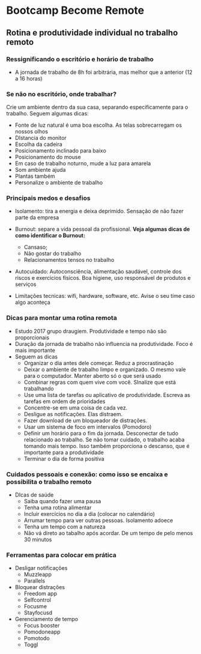 # Bootcamp Become Remote

## Rotina e produtividade individual no trabalho remoto

### Ressignificando o escritório e horário de trabalho

- A jornada de trabalho de 8h foi arbitrária, mas melhor que a anterior (12 a 16 horas)

### Se não no escritório, onde trabalhar? 

Crie um ambiente dentro da sua casa, separando especificamente para o trabalho. Seguem algumas dicas: 

- Fonte de luz natural é uma boa escolha. As telas sobrecarregam os nossos olhos
- DIstancia do monitor
- Escolha da cadeira
- Posicionamento inclinado para baixo
- Posicionamento do mouse 
- Em caso de trabalho noturno, mude a luz para amarela
- Som ambiente ajuda
- Plantas também  
- Personalize o ambiente de trabalho 

### Principais medos e desafios

- Isolamento: tira a energia e deixa deprimido. Sensação de não fazer parte da empresa
- Burnout: separe a vida pessoal da profissional. **Veja algumas dicas de como identificar o Burnout:**
  - Cansaso;
  - Não gostar do trabalho
  - Relacionamentos tensos no trabalho
- Autocuidado: Autoconsciência, alimentação saudável, controle dos riscos e exercicios físicos. Boa higiene, uso responsável de produtos e serviços

- Limitações tecnicas: wifi, hardware, software, etc. Avise o seu time caso algo aconteça 

### Dicas para montar uma rotina remota 

- Estudo 2017 grupo draugiem. Produtividade e tempo não são proporcionais
- Duração da jornada de trabalho não influencia na produtividade. Foco é mais importante 
- Seguem as dicas
  - Organizar o dia antes dele começar. Reduz a procrastinação
  - Deixar o ambiente de trabalho limpo e organizado. O mesmo vale para o computador. Manter aberto só o que será usado 
  - Combinar regras com quem vive com você. SInalize que está trabalhando
  - Use uma lista de tarefas ou aplicativo de produtividade. Escreva as tarefas em ordem de prioridades
  - Concentre-se em uma coisa de cada vez. 
  - Desligue as notificações. Elas distraem.
  - Fazer download de um bloqueador de distrações. 
  - Usar um sistema de foco em intervalos (Pomodoro)
  - Definir um horário para o fim da jornada. Desconectar de tudo relacionado ao trabalho. Se não tomar cuidado, o trabalho acaba tomando mais tempo. Isso também proporciona o descanso, que é importante para a produtividade
  - Terminar o dia de forma positiva

### Cuidados pessoais e conexão: como isso se encaixa e possibilita o trabalho remoto 

- DIcas de saúde
  - Saiba quando fazer uma pausa
  - Tenha uma rotina alimentar
  - Incluir exercícios no dia a dia (colocar no calendário)
  - Arrumar tempo para ver outras pessoas. Isolamento adoece
  - Tenha um tempo com a natureza
  - Não vá direto ao tabalho após acordar. De um tempo de pelo menos 30 minutos

### Ferramentas para colocar em prática

- Desligar notificações
  - Muzzleapp
  - Parallels
- Bloquear distrações
  - Freedom app
  - Selfcontrol
  - Focusme
  - Stayfocusd
- Gerenciamento de tempo
  - Focus booster
  - Pomodoneapp
  - Pomotodo
  - Toggl